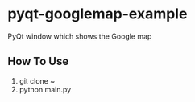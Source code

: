 # pyqt-googlemap-example
PyQt window which shows the Google map

## How To Use
1. git clone ~
2. python main.py
